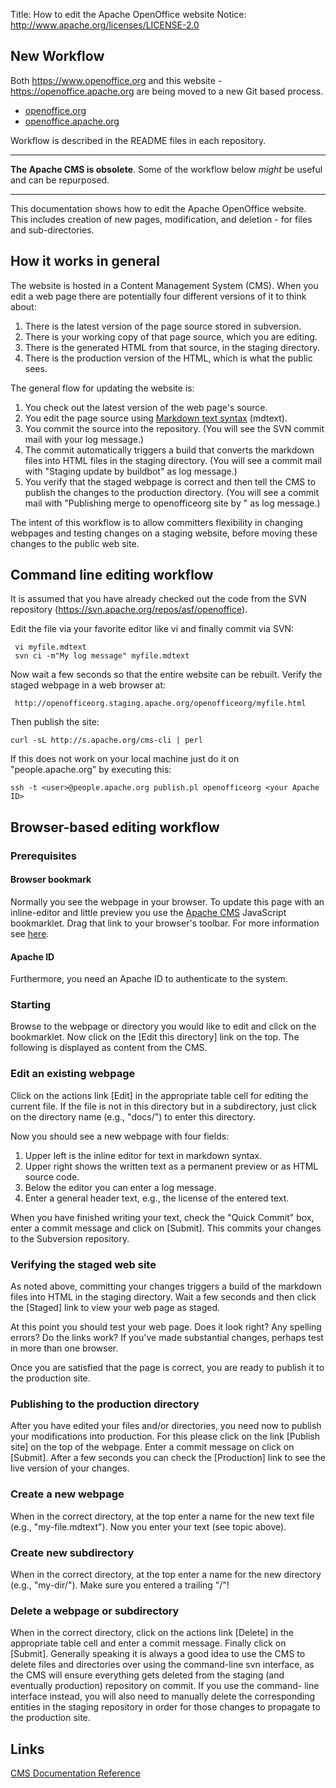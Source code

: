 Title:     How to edit the Apache OpenOffice website
Notice: http://www.apache.org/licenses/LICENSE-2.0

## New Workflow

Both https://www.openoffice.org and this website - https://openoffice.apache.org are being
moved to a new Git based process.

- [openoffice.org](https://github.com/apache/openoffice-org/)
- [openoffice.apache.org](https://github.com/apache/openoffice-project/)

Workflow is described in the README files in each repository.

-----

**The Apache CMS is obsolete**. Some of the workflow below _might_ be useful and can be repurposed.

-----

This documentation shows how to edit the Apache OpenOffice
website. This includes creation of new pages, modification, and deletion - for files
and sub-directories.

## How it works in general

The website is hosted in a Content Management System (CMS). When you edit a web page
there are potentially four different versions of it to think about:

 1. There is the latest version of the page source stored in subversion.
 1. There is your working copy of that page source, which you are editing.
 1. There is the generated HTML from that source, in the staging directory.
 1. There is the production version of the HTML, which is what the public sees.


The general flow for updating the website is:

 1. You check out the latest version of the web page's source.
 1. You edit the page source using [Markdown text syntax][1] (mdtext).
 1. You commit the source into the repository.  (You will see the SVN commit mail with
    your log message.)
 1. The commit automatically triggers a build that converts the markdown files 
    into HTML files in the staging directory.  (You will see a commit mail with "Staging
    update by buildbot" as log message.)
 1. You verify that the staged webpage is correct and then tell the CMS to publish 
    the changes to the production directory.  (You will see a commit mail with "Publishing
    merge to openofficeorg site by <your Apache ID>" as log message.)

The intent of this workflow is to allow committers flexibility in changing 
webpages and testing changes on a staging website, before moving these changes to
the public web site.

## Command line editing workflow

It is assumed that you have already checked out the code from the SVN repository
(https://svn.apache.org/repos/asf/openoffice).

Edit the file via your favorite editor like vi and finally commit via SVN:

     vi myfile.mdtext
     svn ci -m"My log message" myfile.mdtext

Now wait a few seconds so that the entire website can be rebuilt.
Verify the staged webpage in a web browser at:

     http://openofficeorg.staging.apache.org/openofficeorg/myfile.html

 Then publish the site:

    curl -sL http://s.apache.org/cms-cli | perl

If this does not work on your local machine just do it on "people.apache.org" by
executing this:

    ssh -t <user>@people.apache.org publish.pl openofficeorg <your Apache ID>

## Browser-based editing workflow

### Prerequisites

#### Browser bookmark

Normally you see the webpage in your browser. To update this page with an
inline-editor and little preview you use the [Apache CMS][3] JavaScript bookmarklet.  Drag that 
link to your browser's toolbar.  For more information see [here][2].

#### Apache ID

Furthermore, you need an Apache ID to authenticate to the system.

### Starting

Browse to the webpage or directory you would like to edit and click on
the bookmarklet. Now click on the [Edit this directory] link on the top. The following
is displayed as content from the CMS.

### Edit an existing webpage

Click on the actions link [Edit] in the appropriate table cell for editing the
current file. If the file is not in this directory but in a subdirectory, just click on
the directory name (e.g., "docs/") to enter this directory.

Now you should see a new webpage with four fields:

 1. Upper left is the inline editor for text in markdown syntax.
 1. Upper right shows the written text as a permanent preview or as HTML source code.
 1. Below the editor you can enter a log message.
 1. Enter a general header text, e.g., the license of the entered text.

When you have finished writing your text, check the "Quick Commit" box, enter a
commit message and click on [Submit].  This commits your changes to the Subversion 
repository.

### Verifying the staged web site

As noted above, committing your changes triggers a build of the markdown files
into HTML in the staging directory.  Wait a few
seconds and then click the [Staged] link to view your web page as staged.

At this point you should test your web page.  Does it look right?  Any spelling 
errors? Do the links work?  If you've made substantial changes, perhaps test in
more than one browser.

Once you are satisfied that the page is correct, you are ready to publish it
to the production site.

### Publishing to the production directory

After you have edited your files and/or directories, you need now to publish your
modifications into production. For this please click on the link
[Publish site] on the top of the webpage. Enter a commit message on click 
on [Submit].  After a few seconds you can check the [Production] link to see the
live version of your changes.  


### Create a new webpage

When in the correct directory, at the top enter a name for the new text file (e.g.,
"my-file.mdtext"). Now you enter your text (see topic above).

### Create new subdirectory

When in the correct directory, at the top enter a name for the new directory (e.g.,
"my-dir/"). Make sure you entered a trailing "/"!

### Delete a webpage or subdirectory

When in the correct directory, click on the actions link [Delete] in the appropriate
table cell and enter a commit message. Finally click on [Submit].  Generally speaking
it is always a good idea to use the CMS to delete files and directories over using
the command-line svn interface, as the CMS will ensure everything gets deleted from
the staging (and eventually production) repository on commit.  If you use the command-
line interface instead, you will also need to manually delete the corresponding entities
in the staging repository in order for those changes to propagate to the production site.


## Links

[CMS Documentation Reference][4]

  [1]:  http://daringfireball.net/projects/markdown/syntax
  [2]:  https://cms.apache.org/#bookmark
  [3]:  javascript:void(location.href='https://cms.apache.org/redirect?uri='+escape(location.href))
  [4]:  http://www.apache.org/dev/cmsref.html
